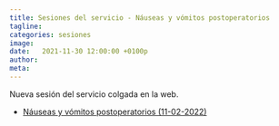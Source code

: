 ```yaml
---
title: Sesiones del servicio - Náuseas y vómitos postoperatorios
tagline: 
categories: sesiones
image: 
date:   2021-11-30 12:00:00 +0100p
author: 
meta: 
---
```

Nueva sesión del servicio colgada en la web.


  * [Náuseas y vómitos postoperatorios (11-02-2022)](https://drive.google.com/file/d/169mYK9q0_GMCp166TZ9HUjvs88LHBTI9/view?usp=sharing)
